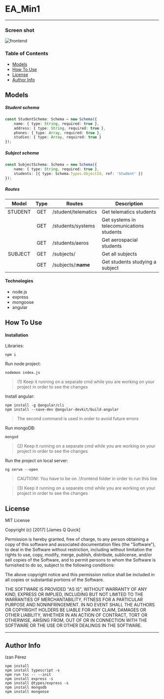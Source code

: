 # EA_Min1
---

### Screen shot
![frontend](https://user-images.githubusercontent.com/7610219/68511140-8ee4a600-0275-11ea-9bd8-d5b3d5029f79.png)

### Table of Contents

- [Models](#models)
- [How To Use](#how-to-use)
- [License](#license)
- [Author Info](#author-info)

## Models

##### Student schema

```typescript
const StudentSchema: Schema = new Schema({
    name: { type: String, required: true },
    address: { type: String, required: true },
    phones: { type: Array, required: true },
    studies: { type: Array, required: true }
});
```

##### Subject schema

```typescript
const SubjectSchema: Schema = new Schema({
    name: { type: String, required: true },
    students: [{ type: Schema.Types.ObjectId, ref: 'Student' }]
});
```

##### Routes

| Model | Type | Routes | Description |
| :---:| :---: | --- | --- |
| STUDENT | GET | /student/telematics | Get telematics students |
|  | GET | /students/systems | Get systems in telecomunications students |
|  | GET | /students/aeros | Get aerospacial students |
| SUBJECT | GET | /subjects/ | Get all subjects |
|  | GET | /subjects/**:name** | Get students studying a subject |
#### Technologies

- node.js
- express
- mongoose
- angular

## How To Use

#### Installation

Libraries:

```
npm i
```

Run node project:

```
nodemon index.js
```
>(1) Keep it running on a separate cmd while you are working on your project in order to see the changes   

Install angular:

```
npm install -g @angular/cli
npm install --save-dev @angular-devkit/build-angular
```

>The second command is used in order to avoid future errors

Run mongoDB:

```
mongod
```

>(2) Keep it running on a separate cmd while you are working on your project in order to see the changes  

Run the project on local server:

```
ng serve --open
```
>CAUTION!: You have to be on .\frontend folder in order to run this line 

>(3) Keep it running on a separate cmd while you are working on your project in order to see the changes   

## License

MIT License

Copyright (c) [2017] [James Q Quick]

Permission is hereby granted, free of charge, to any person obtaining a copy
of this software and associated documentation files (the "Software"), to deal
in the Software without restriction, including without limitation the rights
to use, copy, modify, merge, publish, distribute, sublicense, and/or sell
copies of the Software, and to permit persons to whom the Software is
furnished to do so, subject to the following conditions:

The above copyright notice and this permission notice shall be included in all
copies or substantial portions of the Software.

THE SOFTWARE IS PROVIDED "AS IS", WITHOUT WARRANTY OF ANY KIND, EXPRESS OR
IMPLIED, INCLUDING BUT NOT LIMITED TO THE WARRANTIES OF MERCHANTABILITY,
FITNESS FOR A PARTICULAR PURPOSE AND NONINFRINGEMENT. IN NO EVENT SHALL THE
AUTHORS OR COPYRIGHT HOLDERS BE LIABLE FOR ANY CLAIM, DAMAGES OR OTHER
LIABILITY, WHETHER IN AN ACTION OF CONTRACT, TORT OR OTHERWISE, ARISING FROM,
OUT OF OR IN CONNECTION WITH THE SOFTWARE OR THE USE OR OTHER DEALINGS IN THE
SOFTWARE.

---

## Author Info

Izan Pérez

```
npm install
npm install typescript -s
npm run tsc -- --init
npm install express -s
npm install @types/express -s
npm install mongodb
npm install mongoose
```
